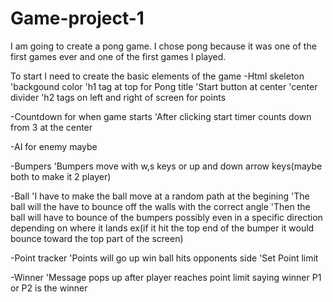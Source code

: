 # Game-project-1

I am going to create a pong game. I chose pong because it was one of the first games ever and one of the first games I played.

To start I need to create the basic elements of the game
-Html skeleton
    'backgound color
    'h1 tag at top for Pong title
    'Start button at center
    'center divider
    'h2 tags on left and right of screen for points


-Countdown for when game starts
    'After clicking start timer counts down from 3 at the center


-AI for enemy maybe


-Bumpers
    'Bumpers move with w,s keys or up and down arrow keys(maybe both to make it 2 player)



-Ball
    'I have to make the ball move at a random path at the begining
    'The ball will the have to bounce off the walls with the correct angle
    'Then the ball will have to bounce of the bumpers possibly even in a specific direction depending on where it lands
        ex(if it hit the top end of the bumper it would bounce toward the top part of the screen)


-Point tracker
    'Points will go up win ball hits opponents side
    'Set Point limit


-Winner
    'Message pops up after player reaches point limit saying winner P1 or P2 is the winner



